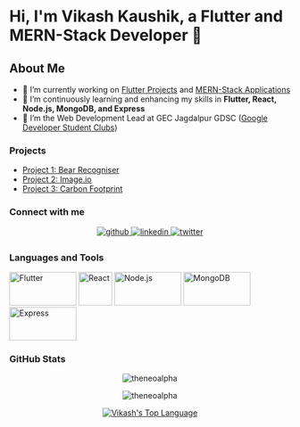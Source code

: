 # Hi, I'm Vikash Kaushik, a Flutter and MERN-Stack Developer 🚀

## About Me



- 🔭 I’m currently working on [Flutter Projects](https://github.com/yourusername/flutter_projects) and [MERN-Stack Applications](https://github.com/yourusername/mern_projects)
- 🌱 I’m continuously learning and enhancing my skills in **Flutter, React, Node.js, MongoDB, and Express**
- 👯 I’m the Web Development Lead at GEC Jagdalpur GDSC ([Google Developer Student Clubs](https://developers.google.com/community/dsc))

### Projects

- [Project 1: Bear Recogniser](https://github.com/theneoalpha/bear_recogniser)
- [Project 2: Image.io](https://github.com/theneoalpha/image.io)
- [Project 3: Carbon Footprint](https://github.com/theneoalpha/carbon_footprint)

### Connect with me

<div align="center">
  <a href="https://github.com/theneoalpha" target="_blank">
    <img src="https://img.shields.io/badge/github-%2324292e.svg?&style=for-the-badge&logo=github&logoColor=white" alt="github" style="margin-bottom: 5px;" />
  </a>
  <a href="https://linkedin.com/in/theneoalpha" target="_blank">
    <img src="https://img.shields.io/badge/linkedin-%231E77B5.svg?&style=for-the-badge&logo=linkedin&logoColor=white" alt="linkedin" style="margin-bottom: 5px;" />
  </a>
  <a href="https://twitter.com/theneoalpha" target="_blank">
    <img src="https://img.shields.io/badge/twitter-%2300acee.svg?&style=for-the-badge&logo=twitter&logoColor=white" alt="twitter" style="margin-bottom: 5px;" />
  </a>
</div>

### Languages and Tools

<p align="left">
  <img src="https://storage.googleapis.com/cms-storage-bucket/ec64036b4eacc9f3fd73.svg" alt="Flutter" width="120" height="60"/>
  <img src="https://upload.wikimedia.org/wikipedia/commons/thumb/a/a7/React-icon.svg/768px-React-icon.svg.png" alt="React" width="60" height="60"/>
  <img src="https://upload.wikimedia.org/wikipedia/commons/thumb/d/d9/Node.js_logo.svg/885px-Node.js_logo.svg.png" alt="Node.js" width="120" height="60"/>
  <img src="https://upload.wikimedia.org/wikipedia/commons/thumb/9/93/MongoDB_Logo.svg/768px-MongoDB_Logo.svg.png" alt="MongoDB" width="120" height="60"/>
  <img src="https://upload.wikimedia.org/wikipedia/commons/6/64/Expressjs.png" alt="Express" width="120" height="60"/>
  <!-- Add images of other technologies you're familiar with -->
</p>

### GitHub Stats

<p align="center">
  <img align="center" src="https://github-readme-stats.vercel.app/api?username=theneoalpha&langs_count=8&count_private=true&layout=compact&theme=react&hide_border=true&bg_color=0D1117&show_icons=true&locale=en" alt="theneoalpha" />
</p>

<p align="center">
  <img align="center" src="https://github-readme-streak-stats.herokuapp.com/?user=theneoalpha&&langs_count=8&count_private=true&layout=compact&theme=react&hide_border=true&bg_color=0D1117" alt="theneoalpha" />
</p>

<p align="center">
  <a href="https://github.com/yourusername/github-readme-stats">
    <img alt="Vikash's Top Language" src="https://github-readme-stats.vercel.app/api/top-langs/?username=theneoalpha&langs_count=8&count_private=true&layout=compact&theme=react&hide_border=true&bg_color=0D1117" />
  </a>
</p>

